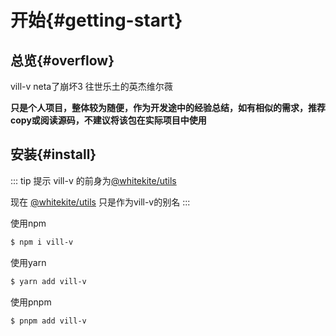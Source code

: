 # 开始{#getting-start}

## 总览{#overflow}
vill-v neta了崩坏3 往世乐土的英杰维尔薇

**只是个人项目，整体较为随便，作为开发途中的经验总结，如有相似的需求，推荐copy或阅读源码，不建议将该包在实际项目中使用**

## 安装{#install}

::: tip 提示
vill-v 的前身为[@whitekite/utils](https://www.npmjs.com/package/@whitekite/utils)

现在 [@whitekite/utils](https://www.npmjs.com/package/@whitekite/utils) 只是作为vill-v的别名
:::

使用npm

```bash
$ npm i vill-v
```

使用yarn

```bash
$ yarn add vill-v
```

使用pnpm

```bash
$ pnpm add vill-v
```
